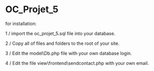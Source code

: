 # OC_Projet_5

for installation:

1 / import the oc_projet_5.sql file into your database.

2 / Copy all of files and folders to the root of your site.

3 / Edit the model\Db.php file with your own database login.

4 / Edit the file view\frontend\sendcontact.php with your own email.
